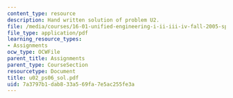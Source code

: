 ```yaml
---
content_type: resource
description: Hand written solution of problem U2.
file: /media/courses/16-01-unified-engineering-i-ii-iii-iv-fall-2005-spring-2006/7a3797b1dab833a569fa7e5ac255fe3a_u02_ps06_sol.pdf
file_type: application/pdf
learning_resource_types:
- Assignments
ocw_type: OCWFile
parent_title: Assignments
parent_type: CourseSection
resourcetype: Document
title: u02_ps06_sol.pdf
uid: 7a3797b1-dab8-33a5-69fa-7e5ac255fe3a
---
```

